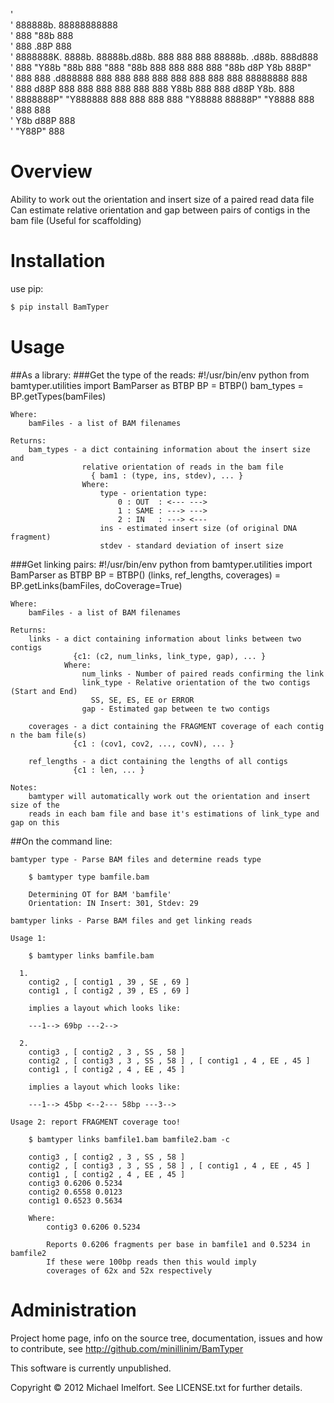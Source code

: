 '                                                                             
'  888888b.                      88888888888                                  
'  888  "88b                         888                                      
'  888  .88P                         888                                      
'  8888888K.   8888b.  88888b.d88b.  888  888  888 88888b.   .d88b.  888d888  
'  888  "Y88b     "88b 888 "888 "88b 888  888  888 888 "88b d8P  Y8b 888P"    
'  888    888 .d888888 888  888  888 888  888  888 888  888 88888888 888      
'  888   d88P 888  888 888  888  888 888  Y88b 888 888 d88P Y8b.     888      
'  8888888P"  "Y888888 888  888  888 888   "Y88888 88888P"   "Y8888  888      
'                                              888 888                        
'                                         Y8b d88P 888                        
'                                         "Y88P"  888                         
                                                                             

# Overview

Ability to work out the orientation and insert size of a paired read data file
Can estimate relative orientation and gap between pairs of contigs in the bam file (Useful for scaffolding) 

# Installation

use pip:

```sh
$ pip install BamTyper
```
# Usage
##As a library:
###Get the type of the reads:
    #!/usr/bin/env python
    from bamtyper.utilities import BamParser as BTBP
    BP = BTBP()
    bam_types = BP.getTypes(bamFiles)

    Where:
        bamFiles - a list of BAM filenames
    
    Returns:
        bam_types - a dict containing information about the insert size and 
                    relative orientation of reads in the bam file
                      { bam1 : (type, ins, stdev), ... }
                    Where:
                        type - orientation type:
                            0 : OUT  : <--- --->
                            1 : SAME : ---> --->
                            2 : IN   : ---> <---
                        ins - estimated insert size (of original DNA fragment)
                        stdev - standard deviation of insert size      

###Get linking pairs:
#!/usr/bin/env python
    from bamtyper.utilities import BamParser as BTBP
    BP = BTBP()
    (links, ref_lengths, coverages) = BP.getLinks(bamFiles, doCoverage=True)
    
    Where:
        bamFiles - a list of BAM filenames
    
    Returns:
        links - a dict containing information about links between two contigs
                  {c1: (c2, num_links, link_type, gap), ... }
                Where:
                    num_links - Number of paired reads confirming the link
                    link_type - Relative orientation of the two contigs (Start and End)
                      SS, SE, ES, EE or ERROR
                    gap - Estimated gap between te two contigs
                    
        coverages - a dict containing the FRAGMENT coverage of each contig n the bam file(s)
                  {c1 : (cov1, cov2, ..., covN), ... }
                  
        ref_lengths - a dict containing the lengths of all contigs
                  {c1 : len, ... }
    
    Notes:
        bamtyper will automatically work out the orientation and insert size of the 
        reads in each bam file and base it's estimations of link_type and gap on this 

##On the command line:

    bamtyper type - Parse BAM files and determine reads type
    
        $ bamtyper type bamfile.bam
        
        Determining OT for BAM 'bamfile'
        Orientation: IN Insert: 301, Stdev: 29
 
    bamtyper links - Parse BAM files and get linking reads

    Usage 1:

        $ bamtyper links bamfile.bam 

      1.
        contig2 , [ contig1 , 39 , SE , 69 ]
        contig1 , [ contig2 , 39 , ES , 69 ]
        
        implies a layout which looks like:
        
        ---1--> 69bp ---2-->

      2.
        contig3 , [ contig2 , 3 , SS , 58 ]
        contig2 , [ contig3 , 3 , SS , 58 ] , [ contig1 , 4 , EE , 45 ]
        contig1 , [ contig2 , 4 , EE , 45 ]

        implies a layout which looks like:
        
        ---1--> 45bp <--2--- 58bp ---3-->

    Usage 2: report FRAGMENT coverage too!

        $ bamtyper links bamfile1.bam bamfile2.bam -c

        contig3 , [ contig2 , 3 , SS , 58 ]
        contig2 , [ contig3 , 3 , SS , 58 ] , [ contig1 , 4 , EE , 45 ]
        contig1 , [ contig2 , 4 , EE , 45 ]
        contig3 0.6206 0.5234
        contig2 0.6558 0.0123
        contig1 0.6523 0.5634

        Where:
            contig3 0.6206 0.5234
            
            Reports 0.6206 fragments per base in bamfile1 and 0.5234 in bamfile2
            If these were 100bp reads then this would imply
            coverages of 62x and 52x respectively
            
# Administration

Project home page, info on the source tree, documentation, issues and how to contribute, see http://github.com/minillinim/BamTyper

This software is currently unpublished.

Copyright © 2012 Michael Imelfort. See LICENSE.txt for further details.

